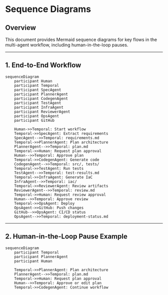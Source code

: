 # Sequence Diagrams

## Overview
This document provides Mermaid sequence diagrams for key flows in the multi-agent workflow, including human-in-the-loop pauses.

---

## 1. End-to-End Workflow

```mermaid
sequenceDiagram
    participant Human
    participant Temporal
    participant SpecAgent
    participant PlannerAgent
    participant CodegenAgent
    participant TestAgent
    participant InfraAgent
    participant ReviewerAgent
    participant OpsAgent
    participant GitHub

    Human->>Temporal: Start workflow
    Temporal->>SpecAgent: Extract requirements
    SpecAgent-->>Temporal: requirements.md
    Temporal->>PlannerAgent: Plan architecture
    PlannerAgent-->>Temporal: plan.md
    Temporal->>Human: Request plan approval
    Human-->>Temporal: Approve plan
    Temporal->>CodegenAgent: Generate code
    CodegenAgent-->>Temporal: src/, tests/
    Temporal->>TestAgent: Run tests
    TestAgent-->>Temporal: test-results.md
    Temporal->>InfraAgent: Generate IaC
    InfraAgent-->>Temporal: iac/
    Temporal->>ReviewerAgent: Review artifacts
    ReviewerAgent-->>Temporal: review.md
    Temporal->>Human: Request review approval
    Human-->>Temporal: Approve review
    Temporal->>OpsAgent: Deploy
    OpsAgent->>GitHub: Push changes
    GitHub-->>OpsAgent: CI/CD status
    OpsAgent-->>Temporal: deployment-status.md
```

---

## 2. Human-in-the-Loop Pause Example

```mermaid
sequenceDiagram
    participant Temporal
    participant PlannerAgent
    participant Human

    Temporal->>PlannerAgent: Plan architecture
    PlannerAgent-->>Temporal: plan.md
    Temporal->>Human: Request plan approval
    Human-->>Temporal: Approve or edit plan
    Temporal->>CodegenAgent: Continue workflow
``` 